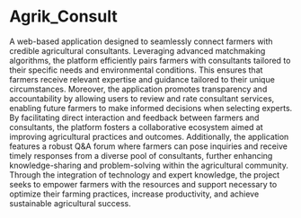# Agrik_Consult

A web-based application designed to seamlessly connect farmers with credible agricultural consultants. Leveraging advanced matchmaking algorithms, the platform efficiently pairs farmers with consultants tailored to their specific needs and environmental conditions. This ensures that farmers receive relevant expertise and guidance tailored to their unique circumstances. Moreover, the application promotes transparency and accountability by allowing users to review and rate consultant services, enabling future farmers to make informed decisions when selecting experts. By facilitating direct interaction and feedback between farmers and consultants, the platform fosters a collaborative ecosystem aimed at improving agricultural practices and outcomes. 
Additionally, the application features a robust Q&A forum where farmers can pose inquiries and receive timely responses from a diverse pool of consultants, further enhancing knowledge-sharing and problem-solving within the agricultural community. Through the integration of technology and expert knowledge, the project seeks to empower farmers with the resources and support necessary to optimize their farming practices, increase productivity, and achieve sustainable agricultural success.
